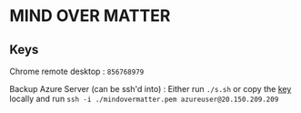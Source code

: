 # MIND OVER MATTER

## Keys

Chrome remote desktop
: `856768979`

Backup Azure Server (can be ssh'd into)
: Either run `./s.sh` or copy the [key](mindovermatter.pem) locally and run `ssh -i ./mindovermatter.pem azureuser@20.150.209.209`
